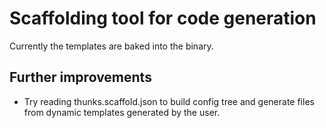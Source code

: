 # Scaffolding tool for code generation

Currently the templates are baked into the binary.

## Further improvements

- Try reading thunks.scaffold.json to build config tree and generate files from dynamic templates generated by the user.

